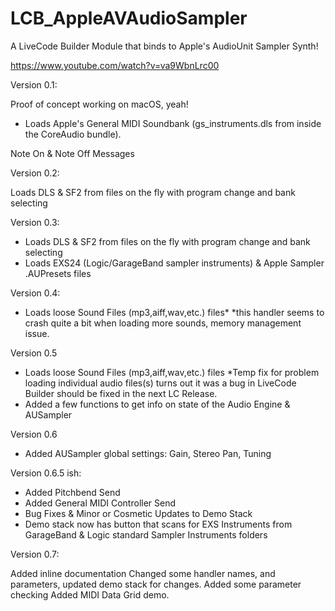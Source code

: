 # LCB_AppleAVAudioSampler
A LiveCode Builder Module that binds to Apple's AudioUnit Sampler Synth!

https://www.youtube.com/watch?v=va9WbnLrc00

Version 0.1:

Proof of concept working on macOS, yeah!

- Loads Apple's General MIDI Soundbank (gs_instruments.dls from inside the CoreAudio bundle).

Note On & Note Off Messages

Version 0.2:

Loads DLS & SF2 from files on the fly with program change and bank selecting

Version 0.3:
- Loads DLS & SF2 from files on the fly with program change and bank selecting
- Loads EXS24 (Logic/GarageBand sampler instruments) & Apple Sampler .AUPresets files

Version 0.4:

- Loads loose Sound Files (mp3,aiff,wav,etc.) files*
  *this handler seems to crash quite a bit when loading more sounds, memory management issue.

Version 0.5

- Loads loose Sound Files (mp3,aiff,wav,etc.) files
  *Temp fix for problem loading individual audio files(s) turns out it was a bug in LiveCode Builder
  should be fixed in the next LC Release.
- Added a few functions to get info on state of the Audio Engine & AUSampler

Version 0.6

- Added AUSampler global settings: Gain, Stereo Pan, Tuning

Version 0.6.5 ish:
- Added Pitchbend Send
- Added General MIDI Controller Send
- Bug Fixes & Minor or Cosmetic Updates to Demo Stack
- Demo stack now has button that scans for EXS Instruments from GarageBand & Logic standard Sampler Instruments folders

Version 0.7:

Added inline documentation
Changed some handler names, and parameters, updated demo stack for changes.
Added some parameter checking
Added MIDI Data Grid demo.
